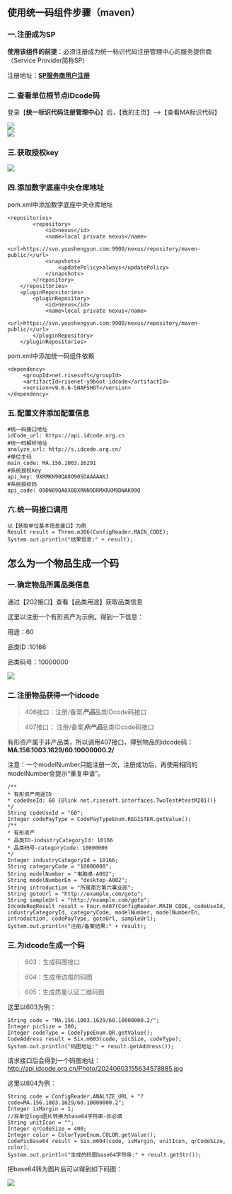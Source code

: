 ## 使用统一码组件步骤（maven）

### 一.注册成为SP

**使用该组件的前提**：必须注册成为统一标识代码注册管理中心的服务提供商（Service Provider简称SP）

注册地址：**<a href="https://work.idcode.org.cn/SPAuthen/SpandUserReg" target="_blank">SP服务商用户注册</a>**

### 二.查看单位根节点IDcode码 

登录【**统一标识代码注册管理中心**】后，【我的主页】-->【查看MA标识代码】

<div><img src="https://vue.youshengyun.com/files/idcode/idcode1.png"><div/>
<div><img src="https://vue.youshengyun.com/files/idcode/idcode2.png"><div/>

### 三.获取授权key

<div><img src="https://vue.youshengyun.com/files/idcode/idcode3.png"><div/>

### 四.添加数字底座中央仓库地址

pom.xml中添加数字底座中央仓库地址

```
<repositories>
        <repository>
            <id>nexus</id>
            <name>local private nexus</name>
            <url>https://svn.youshengyun.com:9900/nexus/repository/maven-public/</url>
            <snapshots>
                <updatePolicy>always</updatePolicy>
            </snapshots>
        </repository>
    </repositories>
    <pluginRepositories>
        <pluginRepository>
            <id>nexus</id>
            <name>local private nexus</name>
            <url>https://svn.youshengyun.com:9900/nexus/repository/maven-public/</url>
        </pluginRepository>
    </pluginRepositories>
```

pom.xml中添加统一码组件依赖

```
<dependency>
     <groupId>net.risesoft</groupId>
     <artifactId>risenet-y9boot-idcode</artifactId>
     <version>v9.6.6-SNAPSHOT</version>
</dependency>
```

### 五.配置文件添加配置信息

```
#统一码接口地址
idCode_url: https://api.idcode.org.cn
#统一码解析地址
analyze_url: http://s.idcode.org.cn/
#单位主码
main_code: MA.156.1003.16291
#系统授权key
api_key: 9XRMKN90QA8O90SDAAAAAKJ
#系统授权码
api_code: 09DN09QA8X08XRNN9DRMXRXM9DNAK09Q
```

### 六.统一码接口调用

```
以【获取单位基本信息接口】为例
Result result = Three.m306(ConfigReader.MAIN_CODE);
System.out.println("结果信息:" + result);
```

## 怎么为一个物品生成一个码

### 一.确定物品所属品类信息

通过【202接口】查看【品类用途】获取品类信息

这里以注册一个有形资产为示例。得到一下信息：

用途：60

品类ID :10166

品类码号：10000000



<div><img src="https://vue.youshengyun.com/files/idcode/idcode4.png"><div/>

### 二.注册物品获得一个idcode

>  406接口：注册/备案***产品***品类IDcode码接口 

> 407接口： 注册/备案***非产品***品类IDcode码接口 

有形资产属于非产品类，所以调用407接口，得到物品的idcode码：**MA.156.1003.1629/60.10000000.2/**

注意：一个modelNumber只能注册一次，注册成功后，再使用相同的modelNumber会提示“重复申请”。

```
/**
* 有形资产用途ID
* codeUseId: 60 {@link net.risesoft.interfaces.TwoTest#testM201()}
*/
String codeUseId = "60";
Integer codePayType = CodePayTypeEnum.REGISTER.getValue();
/**
* 有形资产
* 品类ID-industryCategoryId: 10166
* 品类码号-categoryCode: 10000000
*/
Integer industryCategoryId = 10166;
String categoryCode = "10000000";
String modelNumber = "电脑桌-A002";
String modelNumberEn = "desktop-A002";
String introduction = "所属南方第六事业部";
String gotoUrl = "http://example.com/goto";
String sampleUrl = "http://example.com/goto";
IdcodeRegResult result = Four.m407(ConfigReader.MAIN_CODE, codeUseId, industryCategoryId, categoryCode, modelNumber, modelNumberEn, introduction, codePayType, gotoUrl, sampleUrl);
System.out.println("注册/备案结果:" + result);
```

### 三.为idcode生成一个码

>  603：生成码图接口 
>

>  604：生成带边框的码图  

>  605：生成质量认证二维码图  

这里以603为例：

```
String code = "MA.156.1003.1629/60.10000000.2/";
Integer picSize = 300;
Integer codeType = CodeTypeEnum.QR.getValue();
CodeAddress result = Six.m603(code, picSize, codeType);
System.out.println("码图地址:" + result.getAddress());
```

请求接口后会得到一个码图地址：http://api.idcode.org.cn/Photo/20240603155634578985.jpg

这里以604为例：

```
String code = ConfigReader.ANALYZE_URL + "?code=MA.156.1003.1629/60.10000000.2";
Integer isMargin = 1;
//将单位logo图片转换为base64字符串-非必填
String unitIcon = "";
Integer qrCodeSize = 400;
Integer color = ColorTypeEnum.COLOR.getValue();
CodePicBase64 result = Six.m604(code, isMargin, unitIcon, qrCodeSize, color);
System.out.println("生成的码图base64字符串:" + result.getStr());
```

把base64转为图片后可以得到如下码图：

<div><img src="https://vue.youshengyun.com/files/idcode/idcode5.png"><div/>

